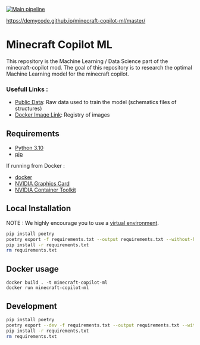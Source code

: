 [![Main pipeline](https://github.com/DemyCode/minecraft-copilot-ml/actions/workflows/master.yml/badge.svg?branch=master)](https://github.com/DemyCode/minecraft-copilot-ml/actions/workflows/master.yml)

https://demycode.github.io/minecraft-copilot-ml/master/

# Minecraft Copilot ML

This repository is the Machine Learning / Data Science part of the minecraft-copilot mod.
The goal of this repository is to research the optimal Machine Learning model for the minecraft copilot.

### Usefull Links :

- [Public Data](http://minecraft-schematics-raw.s3.amazonaws.com/): Raw data used to train the model (schematics files of structures)
- [Docker Image Link](https://gallery.ecr.aws/p3u9i4c1/minecraft-copilot-ml): Registry of images

## Requirements

- [Python 3.10](https://www.python.org/downloads/release/python-3100/)
- [pip](https://pypi.org/project/pip/)

If running from Docker :
- [docker](https://docs.docker.com/desktop/)
- [NVIDIA Graphics Card](https://en.wikipedia.org/wiki/CUDA)
- [NVIDIA Container Toolkit](https://docs.nvidia.com/datacenter/cloud-native/container-toolkit/latest/install-guide.html#prerequisites)

## Local Installation

NOTE : We highly encourage you to use a [virtual environment](https://realpython.com/python-virtual-environments-a-primer/#how-can-you-work-with-a-python-virtual-environment).

```bash
pip install poetry
poetry export -f requirements.txt --output requirements.txt --without-hashes
pip install -r requirements.txt
rm requirements.txt
```


## Docker usage

```
docker build . -t minecraft-copilot-ml
docker run minecraft-copilot-ml
```

## Development

```bash
pip install poetry
poetry export --dev -f requirements.txt --output requirements.txt --without-hashes
pip install -r requirements.txt
rm requirements.txt
```
